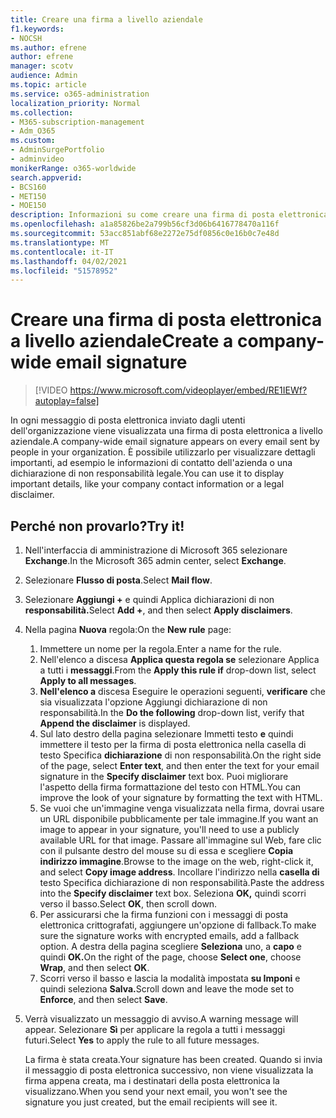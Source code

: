 ```yaml
---
title: Creare una firma a livello aziendale
f1.keywords:
- NOCSH
ms.author: efrene
author: efrene
manager: scotv
audience: Admin
ms.topic: article
ms.service: o365-administration
localization_priority: Normal
ms.collection:
- M365-subscription-management
- Adm_O365
ms.custom:
- AdminSurgePortfolio
- adminvideo
monikerRange: o365-worldwide
search.appverid:
- BCS160
- MET150
- MOE150
description: Informazioni su come creare una firma di posta elettronica a livello aziendale.
ms.openlocfilehash: a1a85826be2a799b56cf3d06b6416778470a116f
ms.sourcegitcommit: 53acc851abf68e2272e75df0856c0e16b0c7e48d
ms.translationtype: MT
ms.contentlocale: it-IT
ms.lasthandoff: 04/02/2021
ms.locfileid: "51578952"
---
```

# <a name="create-a-company-wide-email-signature"></a><span data-ttu-id="b43de-103">Creare una firma di posta elettronica a livello aziendale</span><span class="sxs-lookup"><span data-stu-id="b43de-103">Create a company-wide email signature</span></span>

> [!VIDEO https://www.microsoft.com/videoplayer/embed/RE1IEWf?autoplay=false]

<span data-ttu-id="b43de-104">In ogni messaggio di posta elettronica inviato dagli utenti dell'organizzazione viene visualizzata una firma di posta elettronica a livello aziendale.</span><span class="sxs-lookup"><span data-stu-id="b43de-104">A company-wide email signature appears on every email sent by people in your organization.</span></span> <span data-ttu-id="b43de-105">È possibile utilizzarlo per visualizzare dettagli importanti, ad esempio le informazioni di contatto dell'azienda o una dichiarazione di non responsabilità legale.</span><span class="sxs-lookup"><span data-stu-id="b43de-105">You can use it to display important details, like your company contact information or a legal disclaimer.</span></span> 

## <a name="try-it"></a><span data-ttu-id="b43de-106">Perché non provarlo?</span><span class="sxs-lookup"><span data-stu-id="b43de-106">Try it!</span></span>

1. <span data-ttu-id="b43de-107">Nell'interfaccia di amministrazione di Microsoft 365 selezionare **Exchange**.</span><span class="sxs-lookup"><span data-stu-id="b43de-107">In the Microsoft 365 admin center, select **Exchange**.</span></span>
1. <span data-ttu-id="b43de-108">Selezionare **Flusso di posta**.</span><span class="sxs-lookup"><span data-stu-id="b43de-108">Select **Mail flow**.</span></span>
1. <span data-ttu-id="b43de-109">Selezionare **Aggiungi +** e quindi Applica dichiarazioni di non **responsabilità.**</span><span class="sxs-lookup"><span data-stu-id="b43de-109">Select **Add +**, and then select **Apply disclaimers**.</span></span>
1. <span data-ttu-id="b43de-110">Nella pagina **Nuova** regola:</span><span class="sxs-lookup"><span data-stu-id="b43de-110">On the **New rule** page:</span></span>
    1. <span data-ttu-id="b43de-111">Immettere un nome per la regola.</span><span class="sxs-lookup"><span data-stu-id="b43de-111">Enter a name for the rule.</span></span>
    1. <span data-ttu-id="b43de-112">Nell'elenco a discesa **Applica questa regola se** selezionare Applica a tutti i **messaggi**.</span><span class="sxs-lookup"><span data-stu-id="b43de-112">From the **Apply this rule if** drop-down list, select **Apply to all messages**.</span></span>
    1. <span data-ttu-id="b43de-113">**Nell'elenco a** discesa Eseguire le operazioni seguenti, **verificare** che sia visualizzata l'opzione Aggiungi dichiarazione di non responsabilità.</span><span class="sxs-lookup"><span data-stu-id="b43de-113">In the **Do the following** drop-down list, verify that **Append the disclaimer** is displayed.</span></span>
    1. <span data-ttu-id="b43de-114">Sul lato destro della pagina selezionare Immetti testo **e** quindi immettere il testo per la firma di posta elettronica nella casella di testo Specifica **dichiarazione** di non responsabilità.</span><span class="sxs-lookup"><span data-stu-id="b43de-114">On the right side of the page, select **Enter text**, and then enter the text for your email signature in the **Specify disclaimer** text box.</span></span> <span data-ttu-id="b43de-115">Puoi migliorare l'aspetto della firma formattazione del testo con HTML.</span><span class="sxs-lookup"><span data-stu-id="b43de-115">You can improve the look of your signature by formatting the text with HTML.</span></span>
    1. <span data-ttu-id="b43de-116">Se vuoi che un'immagine venga visualizzata nella firma, dovrai usare un URL disponibile pubblicamente per tale immagine.</span><span class="sxs-lookup"><span data-stu-id="b43de-116">If you want an image to appear in your signature, you'll need to use a publicly available URL for that image.</span></span> <span data-ttu-id="b43de-117">Passare all'immagine sul Web, fare clic con il pulsante destro del mouse su di essa e scegliere **Copia indirizzo immagine**.</span><span class="sxs-lookup"><span data-stu-id="b43de-117">Browse to the image on the web, right-click it, and select **Copy image address**.</span></span> <span data-ttu-id="b43de-118">Incollare l'indirizzo nella **casella di** testo Specifica dichiarazione di non responsabilità.</span><span class="sxs-lookup"><span data-stu-id="b43de-118">Paste the address into the **Specify disclaimer** text box.</span></span> <span data-ttu-id="b43de-119">Seleziona **OK,** quindi scorri verso il basso.</span><span class="sxs-lookup"><span data-stu-id="b43de-119">Select **OK**, then scroll down.</span></span>
    1. <span data-ttu-id="b43de-120">Per assicurarsi che la firma funzioni con i messaggi di posta elettronica crittografati, aggiungere un'opzione di fallback.</span><span class="sxs-lookup"><span data-stu-id="b43de-120">To make sure the signature works with encrypted emails, add a fallback option.</span></span> <span data-ttu-id="b43de-121">A destra della pagina scegliere **Seleziona** uno, a **capo** e quindi **OK.**</span><span class="sxs-lookup"><span data-stu-id="b43de-121">On the right of the page, choose **Select one**, choose **Wrap**, and then select **OK**.</span></span>
    1. <span data-ttu-id="b43de-122">Scorri verso il basso e lascia la modalità impostata **su Imponi** e quindi seleziona **Salva.**</span><span class="sxs-lookup"><span data-stu-id="b43de-122">Scroll down and leave the mode set to **Enforce**, and then select **Save**.</span></span>
1. <span data-ttu-id="b43de-123">Verrà visualizzato un messaggio di avviso.</span><span class="sxs-lookup"><span data-stu-id="b43de-123">A warning message will appear.</span></span> <span data-ttu-id="b43de-124">Selezionare **Sì** per applicare la regola a tutti i messaggi futuri.</span><span class="sxs-lookup"><span data-stu-id="b43de-124">Select **Yes** to apply the rule to all future messages.</span></span>

    <span data-ttu-id="b43de-125">La firma è stata creata.</span><span class="sxs-lookup"><span data-stu-id="b43de-125">Your signature has been created.</span></span> <span data-ttu-id="b43de-126">Quando si invia il messaggio di posta elettronica successivo, non viene visualizzata la firma appena creata, ma i destinatari della posta elettronica la visualizzano.</span><span class="sxs-lookup"><span data-stu-id="b43de-126">When you send your next email, you won't see the signature you just created, but the email recipients will see it.</span></span>